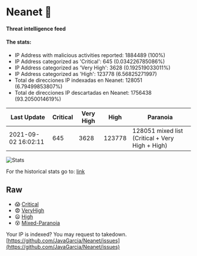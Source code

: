 # Neanet :hocho:
#### Threat intelligence feed
#### The stats:

- IP Address with malicious activities reported: 1884489 (100%)
- IP Address categorized as 'Critical':  645 (0.034226785086%)
- IP Address categorized as 'Very High':  3628 (0.192519033011%)
- IP Address categorized as 'High':  123778 (6.56825271997)
- Total de direcciones IP indexadas en Neanet:  128051 (6.79499853807%)
- Total de direcciones IP descartadas en Neanet:  1756438 (93.2050014619%)

| Last Update | Critical | Very High | High | Paranoia |
| --- | --- | --- | --- | --- |
| 2021-09-02 16:02:11 | 645 | 3628 | 123778 | 128051 mixed list (Critical + Very High + High)|

![Stats](https://docs.google.com/spreadsheets/d/e/2PACX-1vSnaNMIXVabIpDJjufMlzH7poXnshF3mgd8Is1g9ytUEzVsP5my4Trn8f-xkoLLQ38xpL3HtmUexLo6/pubchart?oid=501124687&format=image)

For the historical stats go to: [link](/stats.csv)
## Raw
- :scream: [Critical](https://raw.githubusercontent.com/JavaGarcia/Neanet/master/blacklists/neanet_critical.txt)
- :fearful: [VeryHigh](https://raw.githubusercontent.com/JavaGarcia/Neanet/master/blacklists/neanet_veryHigh.txtt)
- :frowning: [High](https://raw.githubusercontent.com/JavaGarcia/Neanet/master/blacklists/neanet_high.txt)
- :dizzy_face: [Mixed-Paranoia](https://raw.githubusercontent.com/JavaGarcia/Neanet/master/blacklists/neanet_all.txt)


Your IP is indexed? You may request to takedown. [https://github.com/JavaGarcia/Neanet/issues](https://github.com/JavaGarcia/Neanet/issues)







































































































































































































































































































































































































































































































































































































































































































































































































































































































































































































































































































































































































































































































































































































































































































































































































































































































































































































































































































































































































































































































































































































































































































































































































































































































































































































































































































































































































































































































































































































































































































































































































































































































































































































































































































































































































































































































































































































































































































































































































































































































































































































































































































































































































































































































































































































































































































































































































































































































































































































































































































































































































































































































































































































































































































































































































































































































































































































































































































































































































































































































































































































































































































































































































































































































































































































































































































































































































































































































































































































































































































































































































































































































































































































































































































































































































































































































































































































































































































































































































































































































































































































































































































































































































































































































































































































































































